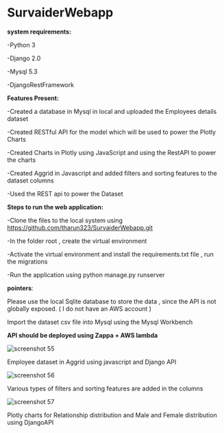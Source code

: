 # SurvaiderWebapp

**system requirements:**

-Python 3

-Django 2.0

-Mysql 5.3

-DjangoRestFramework

**Features Present:**

-Created a database in Mysql in local and uploaded the Employees details dataset

-Created RESTful API for the model which will be used to power the Plotly Charts 

-Created Charts in Plotly using JavaScript and using the RestAPI to power the charts


-Created Aggrid in Javascript and added filters and sorting features to the dataset columns

-Used the REST api to power the Dataset

**Steps to run the web application:**

-Clone the files to the local system using https://github.com/tharun323/SurvaiderWebapp.git


-In the folder root , create the virtual environment


-Activate the virtual environment and install the requirements.txt file , run the migrations 


-Run the application using python manage.py runserver

**pointers**:

Please use the local Sqlite database to store the data , since the API is not globally exposed. ( I do not have an AWS account )

Import the dataset csv file into Mysql using the Mysql Workbench 

**API should be deployed using Zappa + AWS lambda**


![screenshot 55](https://user-images.githubusercontent.com/37080957/53315944-d5fb5880-38eb-11e9-9f39-93d99a42e91a.png)


Employee dataset in Aggrid using javascript and Django API



![screenshot 56](https://user-images.githubusercontent.com/37080957/53315955-de539380-38eb-11e9-98bf-beb8becb1830.png)


Various types of filters and sorting features are added in the columns 


![screenshot 57](https://user-images.githubusercontent.com/37080957/53315959-e14e8400-38eb-11e9-92b6-727616eab42e.png)


Plotly charts for Relationship distribution and Male and Female distribution using DjangoAPI

